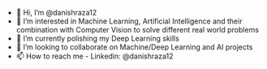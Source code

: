 - 👋 Hi, I’m @danishraza12
- 👀 I’m interested in Machine Learning, Artificial Intelligence and their combination with Computer Vision to solve different real world problems
- 🌱 I’m currently polishing my Deep Learning skills
- 💞️ I’m looking to collaborate on Machine/Deep Learning and AI projects 
- 📫 How to reach me - Linkedin: @danishraza12
